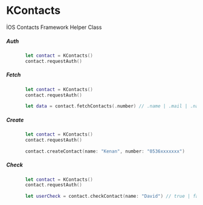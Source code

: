 # KContacts
İOS Contacts Framework Helper Class

##### Auth

```Swift
       let contact = KContacts()
       contact.requestAuth()
```

##### Fetch

```Swift
       let contact = KContacts()
       contact.requestAuth()
        
       let data = contact.fetchContacts(.number) // .name | .mail | .name     
```

##### Create

```Swift
       let contact = KContacts()
       contact.requestAuth()
       
       contact.createContact(name: "Kenan", number: "0536xxxxxxx")
```

##### Check

```Swift
       let contact = KContacts()
       contact.requestAuth()
       
       let userCheck = contact.checkContact(name: "David") // true | false | nil
```
